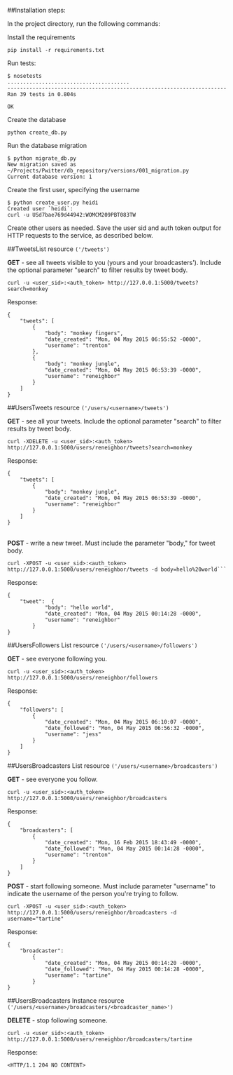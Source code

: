 ##Installation steps:

In the project directory, run the following commands:

Install the requirements
```
pip install -r requirements.txt
```

Run tests:
```
$ nosetests
.......................................
----------------------------------------------------------------------
Ran 39 tests in 0.804s

OK
```

Create the database
```
python create_db.py
```

Run the database migration
```
$ python migrate_db.py
New migration saved as ~/Projects/Pwitter/db_repository/versions/001_migration.py
Current database version: 1
```

Create the first user, specifying the username
```
$ python create_user.py heidi
Created user `heidi`:
curl -u USd7bae769d44942:WOMCM209PBT083TW
```

Create other users as needed. Save the user sid and auth token output for HTTP requests to the service, as described
below.



##TweetsList resource <code>('/tweets') </code>

<strong>GET</strong> - see all tweets visible to you (yours and your broadcasters').  Include the 
optional parameter "search" to filter results by tweet body.

```
curl -u <user_sid>:<auth_token> http://127.0.0.1:5000/tweets?search=monkey
```

Response:
```
{
    "tweets": [
        {
            "body": "monkey fingers",
            "date_created": "Mon, 04 May 2015 06:55:52 -0000",
            "username": "trenton"
        },
        {
            "body": "monkey jungle",
            "date_created": "Mon, 04 May 2015 06:53:39 -0000",
            "username": "reneighbor"
        }
    ]
}
```

##UsersTweets resource <code>('/users/\<username\>/tweets') </code>

<strong>GET</strong> - see all your tweets.  Include the 
optional parameter "search" to filter results by tweet body.

```
curl -XDELETE -u <user_sid>:<auth_token> http://127.0.0.1:5000/users/reneighbor/tweets?search=monkey
```

Response:
```
{
    "tweets": [
        {
            "body": "monkey jungle",
            "date_created": "Mon, 04 May 2015 06:53:39 -0000",
            "username": "reneighbor"
        }
    ]
}
```
</br>
<strong>POST</strong> - write a new tweet. Must include the
parameter "body," for tweet body.

```
curl -XPOST -u <user_sid>:<auth_token> http://127.0.0.1:5000/users/reneighbor/tweets -d body=hello%20world```
```
Response:
```
{
    "tweet":  {
            "body": "hello world",
            "date_created": "Mon, 04 May 2015 00:14:28 -0000",
            "username": "reneighbor"
        }
}
```

##UsersFollowers List resource <code>('/users/\<username\>/followers') </code>

<strong>GET</strong> - see everyone following you.

```
curl -u <user_sid>:<auth_token> http://127.0.0.1:5000/users/reneighbor/followers
```

Response:
```
{
    "followers": [
        {
            "date_created": "Mon, 04 May 2015 06:10:07 -0000",
            "date_followed": "Mon, 04 May 2015 06:56:32 -0000",
            "username": "jess"
        }
    ]
}
```

##UsersBroadcasters List resource <code>('/users/\<username\>/broadcasters') </code>

<strong>GET</strong> - see everyone you follow.

```
curl -u <user_sid>:<auth_token> http://127.0.0.1:5000/users/reneighbor/broadcasters
```

Response:
```
{
    "broadcasters": [
        {
            "date_created": "Mon, 16 Feb 2015 18:43:49 -0000",
            "date_followed": "Mon, 04 May 2015 00:14:28 -0000",
            "username": "trenton"
        }
    ]
}
```

<strong>POST</strong> - start following someone. Must include parameter "username"
to indicate the username of the person you're trying to follow.

```
curl -XPOST -u <user_sid>:<auth_token> http://127.0.0.1:5000/users/reneighbor/broadcasters -d username="tartine"
```

Response:
```
{
    "broadcaster": 
        {
            "date_created": "Mon, 04 May 2015 00:14:20 -0000",
            "date_followed": "Mon, 04 May 2015 00:14:28 -0000",
            "username": "tartine"
        }
}
```

##UsersBroadcasters Instance resource <code>('/users/\<username\>/broadcasters/\<broadcaster_name\>') </code>

<strong>DELETE</strong> - stop following someone.

```
curl -u <user_sid>:<auth_token> http://127.0.0.1:5000/users/reneighbor/broadcasters/tartine
```

Response:
```
<HTTP/1.1 204 NO CONTENT>
```
